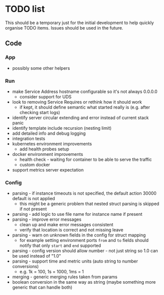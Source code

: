 # TODO list

This should be a temporary just for the initial development to help quickly organise TODO items. Issues should be used
in the future.

## Code

### App
- possibly some other helpers

### Run

- make Service Address hostname configurable so it's not always 0.0.0.0
  - consider support for UDS
- look to removing Service Requires or rethink how it should work
  - if kept, it should define semantic what started really is (e.g. after checking start logs)
- identify server circular extending and error instead of current stack panic
- identify template include recursion (nesting limit)
- add detailed info and debug logging
- integration tests
- kubernetes environment improvements
  - add health probes setup
- docker environment improvements
  - health check - waiting for container to be able to serve the traffic
  - custom docker 
- support metrics server expectation

### Config

- parsing - if instance timeouts is not specified, the default action 30000 default is not applied
  - this might be a generic problem that nested struct parsing is skipped if not present
- parsing - add logic to use file name for instance name if present
- parsing - improve error messages
  - clean up and make error messages consistent
  - verify that location is correct and not missing leave
- parsing - warn on unknown fields in the config for struct mapping
  - for example setting environment ports `from` and `to` fields should notify that only `start` and `end` supported
- parsing - config version should allow number - not just string so 1.0 can be used instead of "1.0"
- parsing - support time and metric units (auto string to number conversions)
  - e.g. 1k = 100, 1s = 1000, 1ms = 1
- merging - generic merging rules taken from params
- boolean conversion in the same way as string (maybe something more generic that can handle both)
